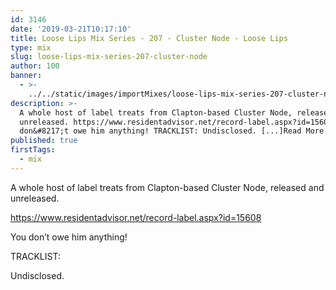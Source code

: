 ```yaml
---
id: 3146
date: '2019-03-21T10:17:10'
title: Loose Lips Mix Series - 207 - Cluster Node - Loose Lips
type: mix
slug: loose-lips-mix-series-207-cluster-node
author: 100
banner:
  - >-
    ../../static/images/importMixes/loose-lips-mix-series-207-cluster-node/image3146.jpeg
description: >-
  A whole host of label treats from Clapton-based Cluster Node, released and
  unreleased. https://www.residentadvisor.net/record-label.aspx?id=15608 You
  don&#8217;t owe him anything! TRACKLIST: Undisclosed. [...]Read More...
published: true
firstTags:
  - mix
---
```

A whole host of label treats from Clapton-based Cluster Node, released and unreleased.

https://www.residentadvisor.net/record-label.aspx?id=15608

You don’t owe him anything!

TRACKLIST:

Undisclosed.